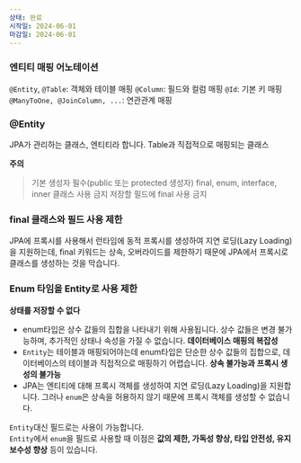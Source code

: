 ```yaml
---
상태: 완료
시작일: 2024-06-01
마감일: 2024-06-01
---
```

### 엔티티 매핑 어노테이션
`@Entity`, `@Table`: 객체와 테이블 매핑
`@Column`: 필드와 컬럼 매핑
`@Id`: 기본 키 매핑
`@ManyToOne, @JoinColumn, ...`: 연관관계 매핑

### @Entity
JPA가 관리하는 클래스, 엔티티라 합니다. Table과 직접적으로 매핑되는 클래스

**주의**
> 기본 생성자 필수(public 또는 protected 생성자)
> final, enum, interface, inner 클래스 사용 금지
> 저장할 필드에 final 사용 금지

### final 클래스와 필드 사용 제한
JPA에 프록시를 사용해서 런타임에 동적 프록시를 생성하여 지연 로딩(Lazy Loading)을 지원하는데, final 키워드는 상속, 오버라이드를 제한하기 때문에 JPA에서 프록시로 클래스를 생성하는 것을 막습니다.

### Enum 타임을 Entity로 사용 제한
**상태를 저장할 수 없다**
- enum타입은 상수 값들의 집합을 나타내기 위해 사용됩니다. 상수 값들은 변경 불가능하며, 추가적인 상태나 속성을 가질 수 없습니다.
**데이터베이스 매핑의 복잡성**
- `Entity`는 테이블과 매핑되어야는데 enum타입은 단순한 상수 값들의 집합으로, 데이터베이스의 테이블과 직접적으로 매핑하기 어렵습니다.
**상속 불가능과 프록시 생성의 불가능**
- JPA는 엔티티에 대해 프록시 객체를 생성하여 지연 로딩(Lazy Loading)을 지원합니다. 그러나 `enum`은 상속을 허용하지 않기 때문에 프록시 객체를 생성할 수 없습니다.

`Entity`대신 필드로는 사용이 가능합니다.</br>
`Entity`에서 `enum`을 필드로 사용할 때 이점은 **값의 제한, 가독성 향상, 타입 안전성, 유지보수성 향상** 등이 있습니다.
